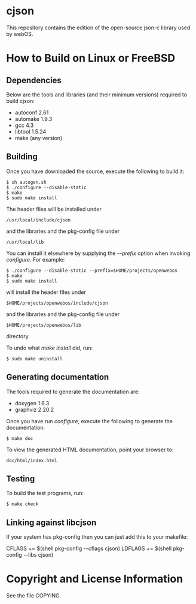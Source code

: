cjson
=====

This repository contains the edition of the open-source json-c library used by webOS.

How to Build on Linux or FreeBSD
================================

## Dependencies

Below are the tools and libraries (and their minimum versions) required to build cjson:

* autoconf 2.61
* automake 1.9.3
* gcc 4.3
* libtool 1.5.24
* make (any version)

## Building

Once you have downloaded the source, execute the following to build it:

    $ sh autogen.sh
    $ ./configure --disable-static
    $ make
    $ sudo make install

The header files will be installed under

    /usr/local/include/cjson

and the libraries and the pkg-config file under

    /usr/local/lib

You can install it elsewhere by supplying the _--prefix_ option when invoking _configure_. For example:

    $ ./configure --disable-static --prefix=$HOME/projects/openwebos
    $ make
    $ sudo make install
    
will install the header files under

    $HOME/projects/openwebos/include/cjson
    
and the libraries and the pkg-config file under

    $HOME/projects/openwebos/lib
    
directory.

To undo what _make install_ did, run:

    $ sudo make uninstall

## Generating documentation

The tools required to generate the documentation are:

* doxygen 1.6.3
* graphviz 2.20.2

Once you have run _configure_, execute the following to generate the documentation:

    $ make doc

To view the generated HTML documentation, point your browser to:

    doc/html/index.html

## Testing

To build the test programs, run:

    $ make check

## Linking against libcjson

If your system has pkg-config then you can just add this to your makefile:

CFLAGS += $(shell pkg-config --cflags cjson)
LDFLAGS += $(shell pkg-config --libs cjson)

# Copyright and License Information

See the file COPYING.

